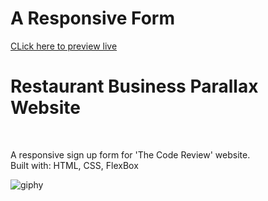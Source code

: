 # A Responsive Form

[CLick here to preview live](http://thecodereview.surge.sh)
<br>

# Restaurant Business Parallax Website

<br/>
  
A responsive sign up form for 'The Code Review' website. <br/> Built with: HTML, CSS, FlexBox

![giphy](https://media.giphy.com/media/xULW8mdl8lvLYx9zgc/giphy.gif)

